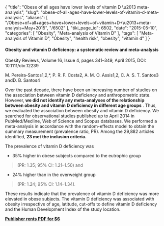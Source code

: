 {
    "title": "Obese of all ages have lower levels of vitamin D \u2013 meta-analysis",
    "slug": "obese-of-all-ages-have-lower-levels-of-vitamin-d-meta-analysis",
    "aliases": [
        "/Obese+of+all+ages+have+lower+levels+of+vitamin+D+\u2013+meta-analysis+May+2015",
        "/6502"
    ],
    "tiki_page_id": 6502,
    "date": "2015-05-10",
    "categories": [
        "Obesity",
        "Meta-analysis of Vitamin D"
    ],
    "tags": [
        "Meta-analysis of Vitamin D",
        "Obesity",
        "health risk",
        "obesity",
        "vitamin d"
    ]
}


#### Obesity and vitamin D deficiency: a systematic review and meta-analysis

Obesity Reviews, Volume 16, Issue 4, pages 341–349, April 2015, DOI: 10.1111/obr.12239

M. Pereira-Santos1,2,*, P. R. F. Costa2, A. M. O. Assis1,2, C. A. S. T. Santos3 andD. B. Santos4

Over the past decade, there have been an increasing number of studies on the association between vitamin D deficiency and anthropometric state. However,  **we did not identify any meta-analyses of the relationship between obesity and vitamin D deficiency in different age groups** . Thus, we evaluated the association between obesity and vitamin D deficiency. We searched for observational studies published up to April 2014 in PubMed/Medline, Web of Science and Scopus databases. We performed a meta-analysis in accordance with the random-effects model to obtain the summary measurement (prevalence ratio, PR). Among the 29,882 articles identified,  **23 met the inclusion criteria.**  

The prevalence of vitamin D deficiency was 

* 35% higher in obese subjects compared to the eutrophic group 

> (PR: 1.35; 95% CI: 1.21–1.50) and 

* 24% higher than in the overweight group 

> (PR: 1.24; 95% CI: 1.14–1.34). 

These results indicate that the prevalence of vitamin D deficiency was more elevated in obese subjects. The vitamin D deficiency was associated with obesity irrespective of age, latitude, cut-offs to define vitamin D deficiency and the Human Development Index of the study location.

 **[Publisher rents PDF for $6](http://onlinelibrary.wiley.com/doi/10.1111/obr.12239/pdf)**